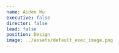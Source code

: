 ```yaml
---
name: Aiden Wu
executive: false
director: false
lead: false
position: Design
image: ../assets/default_exec_image.png
---
```

